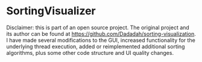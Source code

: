 # SortingVisualizer

Disclaimer: this is part of an open source project. The original project and its author can be found at https://github.com/Dadadah/sorting-visualization.
I have made several modifications to the GUI, increased functionality for the underlying thread execution, added or reimplemented additional sorting algorithms, plus some other code structure and UI quality changes.
